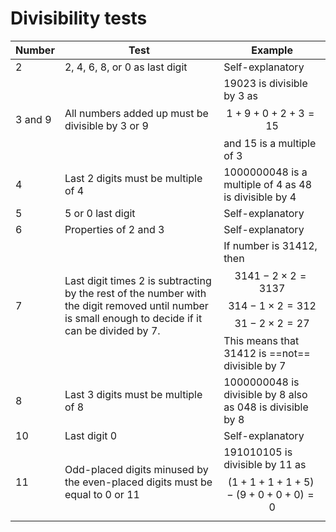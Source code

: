 # Divisibility tests
| Number  | Test                                                                                                                                                 | Example                                                                                                                                      |
| ------- | ---------------------------------------------------------------------------------------------------------------------------------------------------- | -------------------------------------------------------------------------------------------------------------------------------------------- |
| 2       | 2, 4, 6, 8, or 0 as last digit                                                                                                                       | Self-explanatory                                                                                                                             |
| 3 and 9 | All numbers added up must be divisible by 3 or 9                                                                                                     | 19023 is divisible by 3 as $$1+9+0+2+3=15$$ and 15 is a multiple of 3                                                                        |
| 4       | Last 2 digits must be multiple of 4                                                                                                                  | 1000000048 is a multiple of 4 as 48 is divisible by 4                                                                                        |
| 5       | 5 or 0 last digit                                                                                                                                    | Self-explanatory                                                                                                                             |
| 6       | Properties of 2 and 3                                                                                                                                | Self-explanatory                                                                                                                             |
| 7       | Last digit times 2 is subtracting by the rest of the number with the digit removed until number is small enough to decide if it can be divided by 7. | If number is 31412, then $$3141 - 2\times2 = 3137$$$$314-1\times{2}=312$$$$31-2\times{2}=27$$This means that 31412 is ==not== divisible by 7 |
| 8       | Last 3 digits must be multiple of 8                                                                                                                  | 1000000048 is divisible by 8 also as 048 is divisible by 8                                                                                   |
| 10      | Last digit 0                                                                                                                                         | Self-explanatory                                                                                                                             |
| 11      | Odd-placed digits minused by the even-placed digits must be equal to 0 or 11                                                                         | 191010105 is divisible by 11 as $$(1+1+1+1+5)-(9+0+0+0) = 0$$                                                                                |
